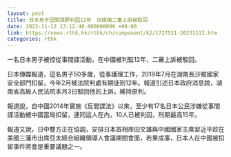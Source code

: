 ```yaml
---
layout: post
title: 日本男子因間諜罪判囚12年　日媒稱二審上訴被駁回
date: 2023-11-12 13:12:40.000000000 +08:00
link: https://news.rthk.hk/rthk/ch/component/k2/1727521-20231112.htm
categories: rthk
---
```


一名日本男子被控從事間諜活動，在中國被判監12年，二審上訴被駁回。

日本傳媒報道，這名男子50多歲，從事護理工作，2019年7月在湖南長沙被國家安全部門扣留，今年2月被法院判處有期徒刑12年。報道引述日本政府消息說，湖南省高級人民法院本月3日駁回他的上訴，維持原判。

報道說，自中國2014年實施《反間諜法》以來，至少有17名日本公民涉嫌從事間諜活動被中國當局扣留，連同這人在內，10人已被判囚，刑期最高15年。 

報道又說，日中雙方正在協調，安排日本首相岸田文雄與中國國家主席習近平趁在美國三藩市出席亞太經合組織領導人會議期間會面，若果成事，日本人在中國被扣留事件將會是重要議題之一。
